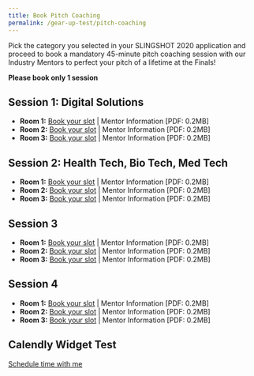```yaml
---
title: Book Pitch Coaching
permalink: /gear-up-test/pitch-coaching
---
```

Pick the category you selected in your SLINGSHOT 2020 application and proceed to book a mandatory 45-minute pitch coaching session with our Industry Mentors to perfect your pitch of a lifetime at the Finals!

**Please book only 1 session**

## Session 1: Digital Solutions
* **Room 1:** [Book your slot](https://calendly.com) | Mentor Information [PDF: 0.2MB]
* **Room 2:** [Book your slot](https://calendly.com) | Mentor Information [PDF: 0.2MB]
* **Room 3:** [Book your slot](https://calendly.com) | Mentor Information [PDF: 0.2MB]

## Session 2: Health Tech, Bio Tech, Med Tech
* **Room 1:** [Book your slot](https://calendly.com) | Mentor Information [PDF: 0.2MB]
* **Room 2:** [Book your slot](https://calendly.com) | Mentor Information [PDF: 0.2MB]
* **Room 3:** [Book your slot](https://calendly.com) | Mentor Information [PDF: 0.2MB]

## Session 3
* **Room 1:** [Book your slot](https://calendly.com) | Mentor Information [PDF: 0.2MB]
* **Room 2:** [Book your slot](https://calendly.com) | Mentor Information [PDF: 0.2MB]
* **Room 3:** [Book your slot](https://calendly.com) | Mentor Information [PDF: 0.2MB]

## Session 4
* **Room 1:** [Book your slot](https://calendly.com) | Mentor Information [PDF: 0.2MB]
* **Room 2:** [Book your slot](https://calendly.com) | Mentor Information [PDF: 0.2MB]
* **Room 3:** [Book your slot](https://calendly.com) | Mentor Information [PDF: 0.2MB]

## Calendly Widget Test

<a href="">Schedule time with me</a>